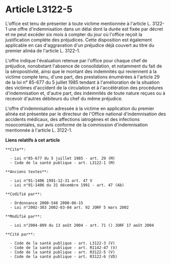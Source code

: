 # Article L3122-5

L'office est tenu de présenter à toute victime mentionnée à l'article L. 3122-1 une offre d'indemnisation dans un délai dont
la durée est fixée par décret et ne peut excéder six mois à compter du jour où l'office reçoit la justification complète des
préjudices. Cette disposition est également applicable en cas d'aggravation d'un préjudice déjà couvert au titre du premier
alinéa de l'article L. 3122-1.

L'offre indique l'évaluation retenue par l'office pour chaque chef de préjudice, nonobstant l'absence de consolidation, et
notamment du fait de la séropositivité, ainsi que le montant des indemnités qui reviennent à la victime compte tenu, d'une
part, des prestations énumérées à l'article 29 de la loi n° 85-677 du 5 juillet 1985 tendant à l'amélioration de la situation
des victimes d'accident de la circulation et à l'accélération des procédures d'indemnisation et, d'autre part, des indemnités
de toute nature reçues ou à recevoir d'autres débiteurs du chef du même préjudice.

L'offre d'indemnisation adressée à la victime en application du premier alinéa est présentée par le directeur de l'Office
national d'indemnisation des accidents médicaux, des affections iatrogènes et des infections nosocomiales, sur avis conforme
de la commission d'indemnisation mentionnée à l'article L. 3122-1.

**Liens relatifs à cet article**

	**Cite**:

	  - Loi n°85-677 du 5 juillet 1985 - art. 29 (M)
	  - Code de la santé publique - art. L3122-1 (M)

	**Anciens textes**:

	  - Loi n°91-1406 1991-12-31 art. 47 V
	  - Loi n°91-1406 du 31 décembre 1991 - art. 47 (Ab)

	**Codifié par**:

	  - Ordonnance 2000-548 2000-06-15
	  - Loi n°2002-303 2002-03-04 art. 92 JORF 5 mars 2002

	**Modifié par**:

	  - Loi n°2004-809 du 13 août 2004 - art. 71 () JORF 17 août 2004

	**Cité par**:

	  - Code de la santé publique - art. L3122-3 (V)
	  - Code de la santé publique - art. R1142-47 (V)
	  - Code de la santé publique - art. R3122-5 (V)
	  - Code de la santé publique - art. R3122-6 (VD)
